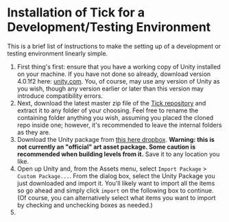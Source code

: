 # Installation of Tick for a Development/Testing Environment

This is a brief list of instructions to make the setting up of a development or testing environment linearly simple.

1. First thing's first: ensure that you have a working copy of Unity installed on your machine. If you have not done so already, download version 4.0.1f2 here: [unity.com](http://download.unity3d.com/download_unity/UnitySetup-4.0.1.exe). You, of course, may use any version of Unity as you wish, though any version earlier or later than this version may introduce compatibility errors.
2. Next, download the latest master zip file of the [Tick repository](https://github.com/swin-sep/Team-04-Tick/archive/master.zip) and extract it to any folder of your choosing.
Feel free to rename the containing folder anything you wish, assuming you placed the cloned repo inside one; however, it's recommended to leave the internal folders as they are.
3. Download the Unity package from [this here dropbox](https://www.dropbox.com/home/FYP%20-%20Tick).
**Warning: this is not currently an "official" art asset package. Some caution is recommended when building levels from it.**
Save it to any location you like.
4. Open up Unity and, from the Assets menu, select `Import Package` > `Custom Package...`. From the dialog box, select the Unity Package you just downloaded and import it. You'll likely want to import all the items so go ahead and simply click `import` on the following box to continue. (Of course, you can alternatively select what items you want to import by checking and unchecking boxes as needed.)
5. 
